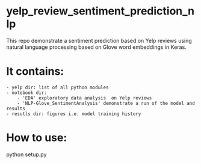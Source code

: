 # yelp_review_sentiment_prediction_nlp
This repo demonstrate a sentiment prediction based on Yelp reviews using natural language processing based on Glove word embeddings in Keras.

# It contains:
    - yelp dir: list of all python modules
    - notebook dir: 
        - 'EDA' exploratory data analysis  on Yelp reviews
        - 'NLP-Glove_SentimentAnalysis' demonstrate a run of the model and results
    - resutls dir: figures i.e. model training history

#  How to use:
python setup.py
